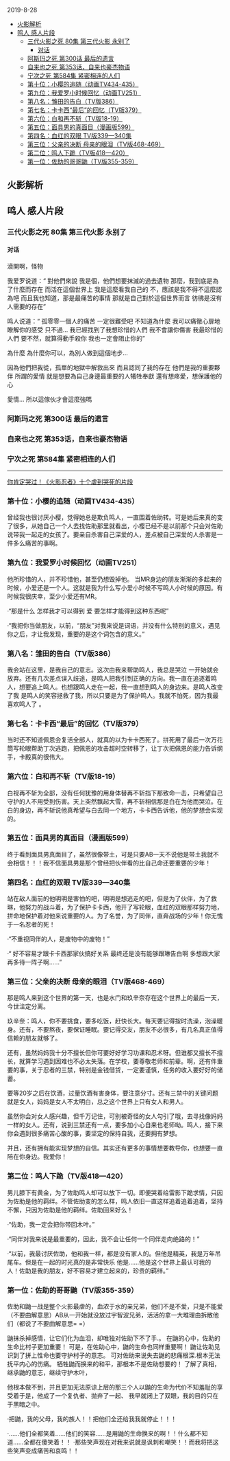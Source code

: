 2019-8-28

<!-- MarkdownTOC -->

- [火影解析](#)
- [鸣人 感人片段](#-1)
    - [三代火影之死 80集 第三代火影 永别了](#80)
        - [对话](#-2)
    - [阿斯玛之死 第300话 最后的遗言](#300)
    - [自来也之死 第353话，自来也豪杰物语](#353)
    - [宁次之死 第584集 紧密相连的人们](#584)
    - [第十位：小樱的追随（动画TV434-435）](#tv434-435)
    - [第九位：我爱罗小时候回忆（动画TV251）](#tv251)
    - [第八名：雏田的告白（TV版386）](#tv386)
    - [第七名：卡卡西“最后”的回忆（TV版379）](#tv379)
    - [第六位：白和再不斩（TV版18-19）](#tv18-19)
    - [第五位：面具男的真面目（漫画版599）](#599)
    - [第四名：血红的双眼 TV版339—340集](#tv339340)
    - [第三位：父亲的决断 母亲的眼泪（TV版468-469）](#tv468-469)
    - [第二位：鸣人下跪（TV版418—420）](#tv418420)
    - [第一位：佐助的哥哥鼬（TV版355-359）](#tv355-359)

<!-- /MarkdownTOC -->

## 火影解析

## 鸣人 感人片段

### 三代火影之死 80集 第三代火影 永别了

#### 对话

滾開啊，怪物

我爱罗说道：“
對他們來說
我是個，他們想要抹滅的過去遺物
那麼，我到底是為了什麼而存在
而活在這個世界上
我是這麼看我自己的
不，應該是我不得不這麼認為吧
而且我也知道，那是最痛苦的事情
那就是自己對於這個世界而言
彷彿是沒有人需要的存在”

鸣人说道：“
孤零零一個人的痛苦
一定很難受吧
不知道為什麼
我可以痛徹心扉地瞭解你的感受
只不過...
我已經找到了我想珍惜的人們
我不會讓你傷害
我最珍惜的人們
要不然，就算得動手殺你
我也一定會阻止你的”


為什麼
為什麼你可以，為別人做到這個地步...

因為他們把我從，孤單的地獄中解救出來
而且認同了我的存在
他們是我的重要夥伴
所謂的愛情
就是想要為自己身邊最重要的人犧牲奉獻
還有想疼愛，想保護他的心


愛情...
所以這傢伙才會這麼強嗎



### 阿斯玛之死 第300话 最后的遗言

### 自来也之死 第353话，自来也豪杰物语

### 宁次之死 第584集 紧密相连的人们

---

[你肯定哭过！《火影忍者》十个虐到哭死的片段](https://www.sohu.com/a/119034107_206699)


### 第十位：小樱的追随（动画TV434-435）

曾经我也很讨厌小樱，觉得她总是欺负鸣人，一直围着佐助转。可是她后来真的变了很多，从她自己一个人去找佐助那里就看出，小樱已经不是以前那个只会对佐助说带我一起走的女孩了。要亲自杀害自己深爱的人，差点被自己深爱的人杀害是一件多么痛苦的事啊。

### 第九位：我爱罗小时候回忆（动画TV251）

他所珍惜的人，并不珍惜他，甚至仍想毁掉他。 当MR身边的朋友渐渐的多起来的时候，小爱还是一个人。这就是我为什么写小爱小时候不写鸣人小时候的原因。有时候我很庆幸，至少小爱还有MR。

·“那是什么 怎样我才可以得到 爱 要怎样才能得到这种东西呢”

·“我把你当做朋友，以前，“朋友”对我来说是词语，并没有什么特别的意义，遇见你之后，才让我发现，重要的是这个词包含的意义。”


### 第八名：雏田的告白（TV版386）

我会站在这里，是我自己的意志。这次由我来帮助鸣人，我总是哭泣 一开始就会放弃。还有几次差点误入歧途，是鸣人把我引到正确的方向。我一直在追逐着鸣人，想要追上鸣人。也想跟鸣人走在一起，我一直想到鸣人的身边来。是鸣人改变了我 是鸣人的笑容拯救了我，所以只要是为了保护鸣人。我就不怕死，因为我最喜欢鸣人了 。

### 第七名：卡卡西“最后”的回忆（TV版379）

当时还不知道佩恩会复活全部人，就真的以为卡卡西死了。拼死用了最后一次万花筒写轮眼帮助丁次逃跑，把佩恩的攻击超时空转移了，让丁次把佩恩的能力告诉纲手，卡殿真的很伟大。

### 第六位：白和再不斩（TV版18-19）

白视再不斩为全部，没有任何犹豫的用身体替再不斩挡下那致命一击，只希望自己守护的人不用受到伤害。天上突然飘起大雪，再不斩相信那是白在为他而哭泣。在白的身边，再不斩说他真希望与白去同一个地方，卡卡西告诉他，他的梦想会实现的。

### 第五位：面具男的真面目（漫画版599）

终于看到面具男真面目了，虽然很像带土，可是只要AB一天不说他是带土我就不会相信！！！我不信面具男是那个曾经把伙伴看的比自己命还要重要的少年！

### 第四名：血红的双眼 TV版339—340集

站在敌人面前的他明明是害怕的吧，明明是想逃走的吧，但是为了伙伴，为了救琳，他努力的战斗着，为了保护卡卡西，他开了写轮眼，血红的双眼那样努力地，拼命地保护着对他来说重要的人。为了名誉，为了同伴，直奔战场的少年！你无愧于一名忍者的死！

·“不重视同伴的人，是废物中的废物！”

·“ 好不容易才跟卡卡西那家伙搞好关系 最终还是没有能够跟琳告白啊 多想跟大家再多待一阵子啊......”

### 第三位：父亲的决断 母亲的眼泪（TV版468-469）

那是鸣人来到这个世界的第一天，也是水门和玖辛奈存在这个世界上的最后一天，今世注定分离。

玖辛奈：鸣人，你不要挑食，要多吃饭，赶快长大。每天要记得按时洗澡，泡澡暖身。还有，不要熬夜，要保证睡眠。要记得交友，朋友不必很多，有几名真正值得信赖的朋友就够了。

还有，虽然妈妈我十分不擅长但你可要好好学习功课和忍术呀。但谁都又擅长不擅长，就算学习遇到困难也不必太失落。在学校，要尊敬老师和前辈。啊，还有件重要的事，关于忍者的三禁，特别是金钱借贷，一定要谨慎，任务的收入要好好的储蓄。

要等20岁之后在饮酒，过量饮酒有害身体，要注意分寸。还有三禁中的关键问题就是女人，妈妈是女人不太明白，总之这个世界上只有女人和男人。

虽然你会对女人感兴趣，但千万记住，可别被奇怪的女人勾引了哦，去寻找像妈妈一样的女人。还有，说到三禁还有一点，要多加小心自来也老师呦。鸣人，接下来你会遇到很多痛苦心酸的事，要坚定的保持自我，还要拥有梦想。

并且，还有拥有能实现梦想的自信。其实还有更多的事情想要教导你，也想要一直陪在你身边。我爱你！

### 第二位：鸣人下跪（TV版418—420）

男儿膝下有黄金，为了佐助鸣人却可以放下一切。即便哭着给雷影下跪求情，只因为佐助是他的羁绊。不管佐助变的怎么样，鸣人依旧一直这样追着追着追着，坚持不懈，只因为佐助是他的羁绊。佐助回来好么！

·“佐助，我一定会把你带回木叶。”

·“同伴对我来说是最重要的，因此，我不会让任何一个同伴走向绝路的！”

·“以前，我最讨厌佐助，他和我一样，都是没有家人的。但他是精英，我是万年吊尾车。但是在一起的时光真的是非常快乐 他是......他是这个世界上最认可我的人！佐助是我的朋友，好不容易才建立起来的，珍贵的羁绊。”

### 第一位：佐助的哥哥鼬（TV版355-359）

佐助和鼬一战是整个火影最虐的，血浓于水的亲兄弟，他们不是不爱，只是不能爱（不要曲解意思）AB从一开始就没放过宇智波兄弟，活活的拿一大堆理由拆散他们（都说了不要曲解意思= =）

鼬抹杀掉感情，让它们化为血泪，却唯独对佐助下不了手.。 在鼬的心中，佐助的生命比村子更加重要！ 可是，在佐助心中，鼬的生命也同样重要啊！ 鼬让佐助见识到了拼上性命也要守护村子的意志。 可对佐助来说失去鼬的悲痛根深.根本无法抚平内心的伤痛。 牺牲鼬而换来的和平，那根本不是佐助想要的！ 了解了真相，继承鼬的意志，继续守护木叶，

他根本做不到，并且更加无法原谅上层的那三个人以鼬的生命为代价不知羞耻的享受着于是，他成了一个复仇者、抛弃了一起、 我早就闭上了双眼，我的目的只在于黑暗之中。

·把鼬，我的父母，我的族人！！把他们全还给我我就停止！！！

·……他们全都笑着……他们的笑容……是用鼬的生命换来的啊！！什么都不知道……全都在傻笑着！！ ·那些笑声现在对我来说就是讽刺和嘲笑！！而我将把这些笑声变成痛苦和哀鸣！！


